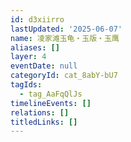 ```yaml
---
id: d3xiirro
lastUpdated: '2025-06-07'
name: 凌家滩玉龟・玉版・玉鹰
aliases: []
layer: 4
eventDate: null
categoryId: cat_8abY-bU7
tagIds:
  - tag_AaFqQlJs
timelineEvents: []
relations: []
titledLinks: []
---
```


